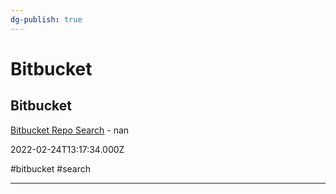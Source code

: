 ```yaml
---
dg-publish: true
---
```


# Bitbucket

## Bitbucket

[Bitbucket Repo Search](https://bitbucket.org/repo/all) - nan

2022-02-24T13:17:34.000Z

#bitbucket #search

---
